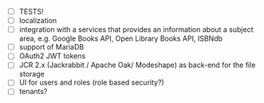 - [ ] TESTS!
- [ ] localization
- [ ] integration with a services that provides an information about a subject area, e.g. Google Books API, Open Library Books API, ISBNdb
- [ ] support of MariaDB
- [ ] OAuth2 JWT tokens
- [ ] JCR 2.x (Jackrabbit / Apache Oak/ Modeshape) as back-end for the file storage
- [ ] UI for users and roles (role based security?)
- [ ] tenants?
